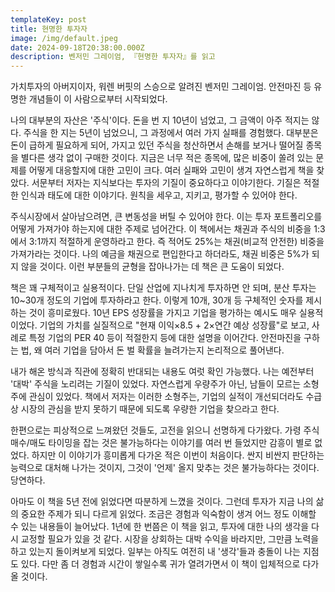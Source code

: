 ```yaml
---
templateKey: post
title: 현명한 투자자
image: /img/default.jpeg
date: 2024-09-18T20:38:00.000Z
description: 벤저민 그레이엄, 『현명한 투자자』를 읽고
---
```

가치투자의 아버지이자, 워렌 버핏의 스승으로 알려진 벤저민 그레이엄. 안전마진 등 유명한 개념들이 이 사람으로부터 시작되었다.

나의 대부분의 자산은 '주식'이다. 돈을 번 지 10년이 넘었고, 그 금액이 아주 적지는 않다. 주식을 한 지는 5년이 넘었으니, 그 과정에서 여러 가지 실패를 경험했다. 대부분은 돈이 급하게 필요하게 되어, 가지고 있던 주식을 청산하면서 손해를 보거나 떨어질 종목을 별다른 생각 없이 구매한 것이다. 지금은 너무 적은 종목에, 많은 비중이 쏠려 있는 문제를 어떻게 대응할지에 대한 고민이 크다. 여러 실패와 고민이 생겨 자연스럽게 책을 찾았다. 서문부터 저자는 지식보다는 투자의 기질이 중요하다고 이야기한다. 기질은 적절한 인식과 태도에 대한 이야기다. 원칙을 세우고, 지키고, 평가할 수 있어야 한다.

주식시장에서 살아남으려면, 큰 변동성을 버틸 수 있어야 한다. 이는 투자 포트폴리오를 어떻게 가져가야 하는지에 대한 주제로 넘어간다. 이 책에서는 채권과 주식의 비중을 1:3에서 3:1까지 적절하게 운영하라고 한다. 즉 적어도 25%는 채권(비교적 안전한) 비중을 가져가라는 것이다. 나의 예금을 채권으로 편입한다고 하더라도, 채권 비중은 5%가 되지 않을 것이다. 이런 부분들의 균형을 잡아나가는 데 책은 큰 도움이 되었다.

책은 꽤 구체적이고 실용적이다. 단일 산업에 지나치게 투자하면 안 되며, 분산 투자는 10~30개 정도의 기업에 투자하라고 한다. 이렇게 10개, 30개 등 구체적인 숫자를 제시하는 것이 흥미로웠다. 10년 EPS 성장률을 가지고 기업을 평가하는 예시도 매우 실용적이었다. 기업의 가치를 실질적으로 "현재 이익×8.5 + 2×연간 예상 성장률"로 보고, 사례로 특정 기업의 PER 40 등이 적절한지 등에 대한 설명을 이어간다. 안전마진을 구하는 법, 왜 여러 기업을 담아서 돈 벌 확률을 늘려가는지 논리적으로 풀어낸다.

내가 해온 방식과 직관에 정확히 반대되는 내용도 여럿 확인 가능했다. 나는 예전부터 '대박' 주식을 노리려는 기질이 있었다. 자연스럽게 우량주가 아닌, 남들이 모르는 소형주에 관심이 있었다. 책에서 저자는 이러한 소형주는, 기업의 실적이 개선되더라도 수급상 시장의 관심을 받지 못하기 때문에 되도록 우량한 기업을 찾으라고 한다.

한편으로는 피상적으로 느껴왔던 것들도, 고전을 읽으니 선명하게 다가왔다. 가령 주식 매수/매도 타이밍을 잡는 것은 불가능하다는 이야기를 여러 번 들었지만 감흥이 별로 없었다. 하지만 이 이야기가 흥미롭게 다가온 적은 이번이 처음이다. 싼지 비싼지 판단하는 능력으로 대처해 나가는 것이지, 그것이 '언제' 올지 맞추는 것은 불가능하다는 것이다. 당연하다.

아마도 이 책을 5년 전에 읽었다면 따분하게 느꼈을 것이다. 그런데 투자가 지금 나의 삶의 중요한 주제가 되니 다르게 읽었다. 조금은 경험과 익숙함이 생겨 어느 정도 이해할 수 있는 내용들이 늘어났다. 1년에 한 번쯤은 이 책을 읽고, 투자에 대한 나의 생각을 다시 교정할 필요가 있을 것 같다. 시장을 상회하는 대박 수익을 바라지만, 그만큼 노력을 하고 있는지 돌이켜보게 되었다. 일부는 아직도 여전히 내 '생각'들과 충돌이 나는 지점도 있다. 다만 좀 더 경험과 시간이 쌓일수록 귀가 열려가면서 이 책이 입체적으로 다가올 것이다.

